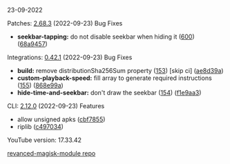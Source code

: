 23-09-2022

Patches:   [2.68.3](https://github.com/revanced/revanced-patches/compare/v2.68.2...v2.68.3) (2022-09-23)
 Bug Fixes
* **seekbar-tapping:** do not disable seekbar when hiding it ([600](https://github.com/revanced/revanced-patches/issues/600)) ([68a9457](https://github.com/revanced/revanced-patches/commit/68a9457464c786a61b756eb18ca5f1ce05316636))

Integrations:   [0.42.1](https://github.com/revanced/revanced-integrations/compare/v0.42.0...v0.42.1) (2022-09-23)
 Bug Fixes
* **build:** remove distributionSha256Sum property ([153](https://github.com/revanced/revanced-integrations/issues/153)) [skip ci] ([ae8d39a](https://github.com/revanced/revanced-integrations/commit/ae8d39a83144bb19f2db1403c32b73232be570b5))
* **custom-playback-speed:** fill array to generate required instructions ([155](https://github.com/revanced/revanced-integrations/issues/155)) ([868e99a](https://github.com/revanced/revanced-integrations/commit/868e99a6199118151766ecf2dbf7a9df02b59a3e))
* **hide-time-and-seekbar:** don't draw the seekbar ([154](https://github.com/revanced/revanced-integrations/issues/154)) ([f1e9aa3](https://github.com/revanced/revanced-integrations/commit/f1e9aa30baa582f7eb07f62168ea2d57c5622685))

CLI:   [2.12.0](https://github.com/j-hc/revanced-cli/compare/v2.11.2...v2.12.0) (2022-09-23)
 Features
* allow unsigned apks ([cbf7855](https://github.com/j-hc/revanced-cli/commit/cbf7855a6649d829237f54530e7890cb0bbb7b2a))
* riplib ([c497034](https://github.com/j-hc/revanced-cli/commit/c497034ff3fddd563b5f6e109360e68b2f6be539))


YouTube version: 17.33.42

[revanced-magisk-module repo](https://github.com/vuongvan/magisk-module)
